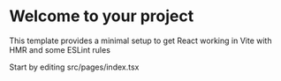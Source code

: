 # Welcome to your project

This template provides a minimal setup to get React working in Vite with HMR and some ESLint rules

Start by editing src/pages/index.tsx